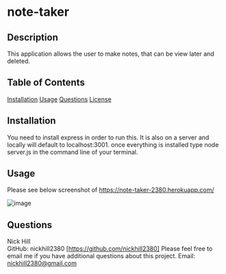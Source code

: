 # note-taker  

                
                
## Description

This application allows the user to make notes, that can be view later and deleted.
    
## Table of Contents

[Installation](#installation)
[Usage](#usage)
[Questions](#questions)
[License](#license)

## Installation

You need to install express in order to run this. It is also on a server and locally will default to localhost:3001. once everything is installed type node server.js in the command line of your terminal.

## Usage

Please see below screenshot of https://note-taker-2380.herokuapp.com/

![image](https://user-images.githubusercontent.com/71850826/104825471-9105a580-5826-11eb-945d-d88d3c859a1b.png)

## Questions

Nick Hill  
GitHub: nickhill2380 [https://github.com/nickhill2380]
Please feel free to email me if you have additional questions about this project.
Email: <nickhill2380@gmail.com>


      